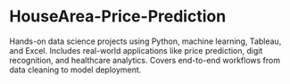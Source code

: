 # HouseArea-Price-Prediction
Hands-on data science projects using Python, machine learning, Tableau, and Excel. Includes real-world applications like price prediction, digit recognition, and healthcare analytics. Covers end-to-end workflows from data cleaning to model deployment.

